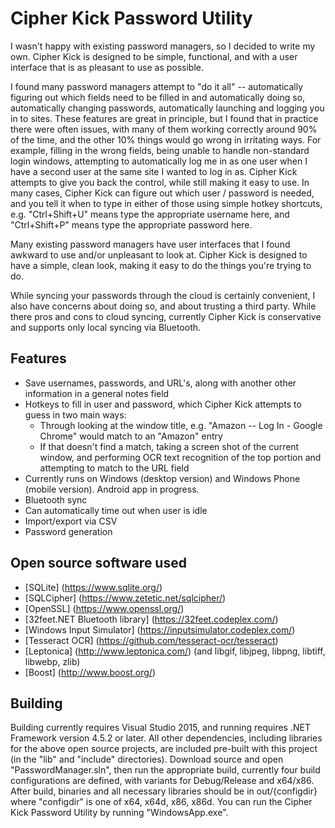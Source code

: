 # Cipher Kick Password Utility

I wasn't happy with existing password managers, so I decided to write my own. Cipher Kick is designed to be simple, functional, and with a user interface that is as pleasant to use as possible.

I found many password managers attempt to "do it all" -- automatically figuring out which fields need to be filled in and automatically doing so, automatically changing passwords, automatically launching and logging you in to sites.  These features are great in principle, but I found that in practice there were often issues, with many of them working correctly around 90% of the time, and the other 10% things would go wrong in irritating ways.  For example, filling in the wrong fields, being unable to handle non-standard login windows, attempting to automatically log me in as one user when I have a second user at the same site I wanted to log in as.  Cipher Kick attempts to give you back the control, while still making it easy to use.  In many cases, Cipher Kick can figure out which user / password is needed, and you tell it when to type in either of those using simple hotkey shortcuts, e.g. "Ctrl+Shift+U" means type the appropriate username here, and "Ctrl+Shift+P" means type the appropriate password here.

Many existing password managers have user interfaces that I found awkward to use and/or unpleasant to look at.  Cipher Kick is designed to have a simple, clean look, making it easy to do the things you're trying to do.

While syncing your passwords through the cloud is certainly convenient, I also have concerns about doing so, and about trusting a third party.  While there pros and cons to cloud syncing, currently Cipher Kick is conservative and supports only local syncing via Bluetooth.

## Features
* Save usernames, passwords, and URL's, along with another other information in a general notes field
* Hotkeys to fill in user and password, which Cipher Kick attempts to guess in two main ways:
  * Through looking at the window title, e.g. "Amazon -- Log In - Google Chrome" would match to an "Amazon" entry
  * If that doesn't find a match, taking a screen shot of the current window, and performing OCR text recognition of the top portion and attempting to match to the URL field
* Currently runs on Windows (desktop version) and Windows Phone (mobile version).  Android app in progress.
* Bluetooth sync
* Can automatically time out when user is idle
* Import/export via CSV
* Password generation

## Open source software used
* [SQLite] (https://www.sqlite.org/)
* [SQLCipher] (https://www.zetetic.net/sqlcipher/)
* [OpenSSL] (https://www.openssl.org/)
* [32feet.NET Bluetooth library] (https://32feet.codeplex.com/)
* [Windows Input Simulator] (https://inputsimulator.codeplex.com/)
* [Tesseract OCR] (https://github.com/tesseract-ocr/tesseract)
* [Leptonica] (http://www.leptonica.com/) (and libgif, libjpeg, libpng, libtiff, libwebp, zlib)
* [Boost] (http://www.boost.org/)

## Building
Building currently requires Visual Studio 2015, and running requires .NET Framework version 4.5.2 or later.  All other dependencies, including libraries for the above open source projects, are included pre-built with this project (in the "lib" and "include" directories).  Download source and open "PasswordManager.sln", then run the appropriate build, currently four build configurations are defined, with variants for Debug/Release and x64/x86.  After build, binaries and all necessary libraries should be in out/{configdir} where "configdir" is one of x64, x64d, x86, x86d.  You can run the Cipher Kick Password Utility by running "WindowsApp.exe".
